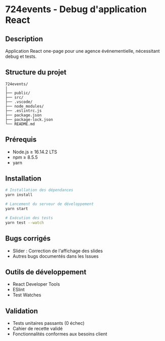 # 724events - Debug d'application React

## Description
Application React one-page pour une agence événementielle, nécessitant debug et tests.

## Structure du projet
```
724events/
│
├── public/
├── src/
├── .vscode/
├── node_modules/
├── .eslintrc.js
├── package.json
├── package-lock.json
└── README.md
```

## Prérequis
- Node.js ≥ 16.14.2 LTS
- npm ≥ 8.5.5
- yarn

## Installation
```bash
# Installation des dépendances
yarn install

# Lancement du serveur de développement
yarn start

# Exécution des tests
yarn test --watch
```

## Bugs corrigés
- Slider : Correction de l'affichage des slides
- Autres bugs documentés dans les Issues

## Outils de développement
- React Developer Tools
- ESlint
- Test Watches

## Validation
- Tests unitaires passants (0 échec)
- Cahier de recette validé
- Fonctionnalités conformes aux besoins client